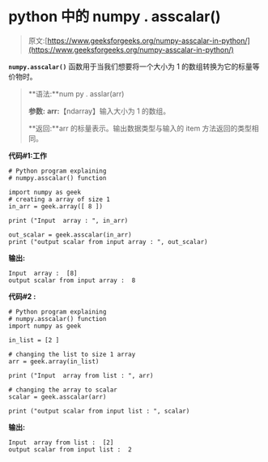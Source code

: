 # python 中的 numpy . asscalar()

> 原文:[https://www.geeksforgeeks.org/numpy-asscalar-in-python/](https://www.geeksforgeeks.org/numpy-asscalar-in-python/)

**`numpy.asscalar()`** 函数用于当我们想要将一个大小为 1 的数组转换为它的标量等价物时。

> **语法:**num py . asslar(arr)
> 
> **参数:**
> **arr:**【ndarray】输入大小为 1 的数组。
> 
> **返回:**arr 的标量表示。输出数据类型与输入的 item 方法返回的类型相同。

**代码#1:工作**

```
# Python program explaining
# numpy.asscalar() function

import numpy as geek
# creating a array of size 1
in_arr = geek.array([ 8 ])

print ("Input  array : ", in_arr)

out_scalar = geek.asscalar(in_arr)
print ("output scalar from input array : ", out_scalar) 
```

**输出:**

```
Input  array :  [8]
output scalar from input array :  8

```

**代码#2 :**

```
# Python program explaining
# numpy.asscalar() function
import numpy as geek

in_list = [2 ]

# changing the list to size 1 array
arr = geek.array(in_list) 

print ("Input  array from list : ", arr)

# changing the array to scalar  
scalar = geek.asscalar(arr)

print ("output scalar from input list : ", scalar) 
```

**输出:**

```
Input  array from list :  [2]
output scalar from input list :  2

```